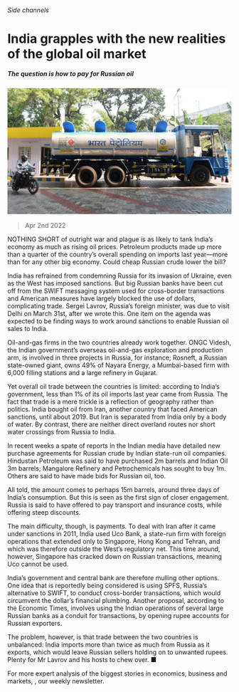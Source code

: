 ###### Side channels

# India grapples with the new realities of the global oil market 

##### The question is how to pay for Russian oil 

![image](images/20220402_fnp501.jpg) 

> Apr 2nd 2022 

NOTHING SHORT of outright war and plague is as likely to tank India’s economy as much as rising oil prices. Petroleum products made up more than a quarter of the country’s overall spending on imports last year—more than for any other big economy. Could cheap Russian crude lower the bill?

India has refrained from condemning Russia for its invasion of Ukraine, even as the West has imposed sanctions. But big Russian banks have been cut off from the SWIFT messaging system used for cross-border transactions and American measures have largely blocked the use of dollars, complicating trade. Sergei Lavrov, Russia’s foreign minister, was due to visit Delhi on March 31st, after we wrote this. One item on the agenda was expected to be finding ways to work around sanctions to enable Russian oil sales to India.


Oil-and-gas firms in the two countries already work together. ONGC Videsh, the Indian government’s overseas oil-and-gas exploration and production arm, is involved in three projects in Russia, for instance; Rosneft, a Russian state-owned giant, owns 49% of Nayara Energy, a Mumbai-based firm with 6,000 filling stations and a large refinery in Gujarat.

Yet overall oil trade between the countries is limited: according to India’s government, less than 1% of its oil imports last year came from Russia. The fact that trade is a mere trickle is a reflection of geography rather than politics. India bought oil from Iran, another country that faced American sanctions, until about 2019. But Iran is separated from India only by a body of water. By contrast, there are neither direct overland routes nor short water crossings from Russia to India.

In recent weeks a spate of reports in the Indian media have detailed new purchase agreements for Russian crude by Indian state-run oil companies. Hindustan Petroleum was said to have purchased 2m barrels and Indian Oil 3m barrels; Mangalore Refinery and Petrochemicals has sought to buy 1m. Others are said to have made bids for Russian oil, too.

All told, the amount comes to perhaps 15m barrels, around three days of India’s consumption. But this is seen as the first sign of closer engagement. Russia is said to have offered to pay transport and insurance costs, while offering steep discounts.

The main difficulty, though, is payments. To deal with Iran after it came under sanctions in 2011, India used Uco Bank, a state-run firm with foreign operations that extended only to Singapore, Hong Kong and Tehran, and which was therefore outside the West’s regulatory net. This time around, however, Singapore has cracked down on Russian transactions, meaning Uco cannot be used.

India’s government and central bank are therefore mulling other options. One idea that is reportedly being considered is using SPFS, Russia’s alternative to SWIFT, to conduct cross-border transactions, which would circumvent the dollar’s financial plumbing. Another proposal, according to the Economic Times, involves using the Indian operations of several large Russian banks as a conduit for transactions, by opening rupee accounts for Russian exporters.

The problem, however, is that trade between the two countries is unbalanced: India imports more than twice as much from Russia as it exports, which would leave Russian sellers holding on to unwanted rupees. Plenty for Mr Lavrov and his hosts to chew over. ■

For more expert analysis of the biggest stories in economics, business and markets, , our weekly newsletter.

